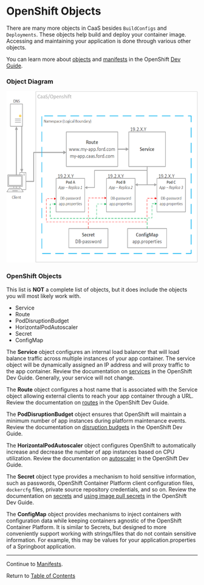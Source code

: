 # OpenShift Objects

There are many more objects in CaaS besides `BuildConfigs` and `Deployments`. These objects help build and deploy your container image. Accessing and maintaining your application is done through various other objects.

You can learn more about [objects](https://docs.openshift.com/container-platform/3.11/architecture/core_concepts/index.html#architecture-core-concepts-index) and [manifests](https://docs.openshift.com/container-platform/3.11/dev_guide/templates.html) in the OpenShift [Dev Guide](https://docs.openshift.com/container-platform/3.11/dev_guide/index.html).

### Object Diagram

<p align="center">
  <img src="../images/RouteServiceDiagram.PNG" width="700" height="450">
</p>

### OpenShift Objects

This list is **NOT** a complete list of objects, but it does include the objects you will most likely work with.

- Service
- Route
- PodDisruptionBudget
- HorizontalPodAutoscaler
- Secret
- ConfigMap

The **Service** object configures an internal load balancer that will load balance traffic across multiple instances of your app container. The service object will be dynamically assigned an IP address and will proxy traffic to the app container. Review the documentation on [services](https://docs.openshift.com/container-platform/3.11/architecture/core_concepts/pods_and_services.html#services) in the OpenShift Dev Guide. Generally, your service will not change.

The **Route** object configures a host name that is associated with the Service object allowing external clients to reach your app container through a URL. Review the documentation on [routes](https://docs.openshift.com/container-platform/3.11/architecture/networking/routes.html) in the OpenShift Dev Guide.

The **PodDisruptionBudget** object ensures that OpenShift will maintain a minimum number of app instances during platform maintenance events. Review the documentation on [disruption budgets](https://docs.openshift.com/container-platform/3.11/admin_guide/managing_pods.html#managing-pods-poddisruptionbudget) in the OpenShift Dev Guide.

The **HorizontalPodAutoscaler** object configures OpenShift to automatically increase and decrease the number of app instances based on CPU utilization. Review the documentation on [autoscaler](https://docs.openshift.com/container-platform/3.11/dev_guide/pod_autoscaling.html) in the OpenShift Dev Guide.

The **Secret** object type provides a mechanism to hold sensitive information, such as passwords, OpenShift Container Platform client configuration files, `dockercfg` files, private source repository credentials, and so on. Review the documentation on [secrets](https://docs.openshift.com/container-platform/3.9/dev_guide/secrets.html) and [using image pull secrets](https://docs.openshift.com/container-platform/3.11/dev_guide/managing_images.html#using-image-pull-secrets) in the OpenShift Dev Guide.

The **ConfigMap** object provides mechanisms to inject containers with configuration data while keeping containers agnostic of the OpenShift Container Platform. It is similar to Secrets, but designed to more conveniently support working with strings/files that do not contain sensitive information. For example, this may be values for your application.properties of a Springboot application. 

---

Continue to [Manifests](./12-objectmanifest.md).

Return to [Table of Contents](../README.md#agenda)
